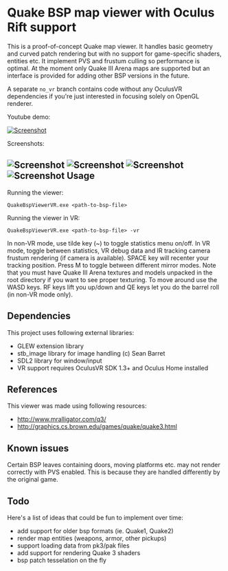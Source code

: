 Quake BSP map viewer with Oculus Rift support
================

This is a proof-of-concept Quake map viewer. It handles basic geometry and curved patch rendering but with no support for game-specific shaders, entities etc. It implement PVS and frustum culling so performance is optimal. At the moment only Quake III Arena maps are supported but an interface is provided for adding other BSP versions in the future.

A separate <code>no_vr</code> branch contains code without any OculusVR dependencies if you're just interested in focusing solely on OpenGL renderer.

Youtube demo:

[![Screenshot](http://kondrak.info/images/q3vr_youtube.png?raw=true)](https://www.youtube.com/watch?v=pAGLW82ryBc)

Screenshots:

![Screenshot](http://kondrak.info/images/qbsp/qbsp1.png?raw=true)
![Screenshot](http://kondrak.info/images/qbsp/qbsp3.png?raw=true)
![Screenshot](http://kondrak.info/images/qbsp/q3vr1.png?raw=true)
![Screenshot](http://kondrak.info/images/qbsp/q3vr2.png?raw=true)
Usage
-----
Running the viewer:

<code>QuakeBspViewerVR.exe &lt;path-to-bsp-file&gt; </code>

Running the viewer in VR:

<code>QuakeBspViewerVR.exe &lt;path-to-bsp-file&gt; -vr</code>

In non-VR mode, use tilde key (~) to toggle statistics menu on/off. In VR mode, toggle between statistics, VR debug data and IR tracking camera frustum rendering (if camera is available). SPACE key will recenter your tracking position. Press M to toggle between different mirror modes. Note that you must have Quake III Arena textures and models unpacked in the root directory if you want to see proper texturing. To move around use the WASD keys. RF keys lift you up/down and QE keys let you do the barrel roll (in non-VR mode only).

Dependencies
-------
This project uses following external libraries:

- GLEW extension library
- stb_image library for image handling (c) Sean Barret
- SDL2 library for window/input 
- VR support requires OculusVR SDK 1.3+ and Oculus Home installed

References
-------
This viewer was made using following resources:
- http://www.mralligator.com/q3/
- http://graphics.cs.brown.edu/games/quake/quake3.html

Known issues
-------
Certain BSP leaves containing doors, moving platforms etc. may not render correctly with PVS enabled. This is because they are handled differently by the original game.

Todo
----
Here's a list of ideas that could be fun to implement over time:

- add support for older bsp formats (ie. Quake1, Quake2)
- render map entities (weapons, armor, other pickups)
- support loading data from pk3/pak files
- add support for rendering Quake 3 shaders
- bsp patch tesselation on the fly
